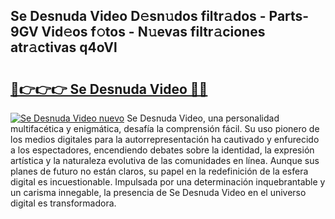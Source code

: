 ## Se Desnuda Video D𝚎sn𝚞dos filtr𝚊dos - Parts-9GV Vid𝚎os f𝚘tos - N𝚞evas filtr𝚊ciones atr𝚊ctivas q4oVl

# <h2><a href="http://mb4rjq.tromn.icu/?c=Se+Desnuda+Video">🔗👉👉👉 Se Desnuda Video 🔗🔗</a></h2>

[![Se Desnuda Video nuevo](https://i.imgur.com/pEAQMta.gif)](http://mb4rjq.tromn.icu/?c=Se+Desnuda+Video)
Se Desnuda Video, una personalidad multifacética y enigmática, desafía la comprensión fácil. Su uso pionero de los medios digitales para la autorrepresentación ha cautivado y enfurecido a los espectadores, encendiendo debates sobre la identidad, la expresión artística y la naturaleza evolutiva de las comunidades en línea. Aunque sus planes de futuro no están claros, su papel en la redefinición de la esfera digital es incuestionable. Impulsada por una determinación inquebrantable y un carisma innegable, la presencia de Se Desnuda Video en el universo digital es transformadora.
